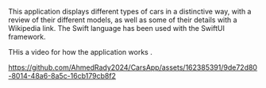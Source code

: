 This application displays different types of cars in a distinctive way, with a review of their different models, as well as some of their details with a Wikipedia link.
The Swift language has been used with the SwiftUI framework.

THis a video for how the application works .


https://github.com/AhmedRady2024/CarsApp/assets/162385391/9de72d80-8014-48a6-8a5c-16cb179cb8f2

